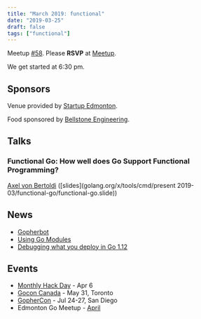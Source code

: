 ```yaml
---
title: "March 2019: functional"
date: "2019-03-25"
draft: false
tags: ["functional"]
---
```

Meetup [#58](https://github.com/edmontongo/presentations/issues/97). Please **RSVP** at [Meetup](https://www.meetup.com/startupedmonton/events/bclwwpyzfbhc/).

We get started at 6:30 pm.

## Sponsors

Venue provided by [Startup Edmonton](https://www.startupedmonton.com/).

Food sponsored by [Bellstone Engineering](https://bellstone.ca/).

## Talks

### Functional Go: How well does Go Support Functional Programming?

[Axel von Bertoldi](https://github.com/bertoldia) ([slides](golang.org/x/tools/cmd/present 2019-03/functional-go/functional-go.slide))

## News

- [Gopherbot](https://gopherbot.com/)
- [Using Go Modules](https://blog.golang.org/using-go-modules)
- [Debugging what you deploy in Go 1.12](https://blog.golang.org/debugging-what-you-deploy)

## Events

- [Monthly Hack Day](https://www.meetup.com/startupedmonton/events/rrntrqyzgbjb/) - Apr 6
- [Gocon Canada](https://gocon.ca/) - May 31, Toronto
- [GopherCon](https://www.gophercon.com/) - Jul 24-27, San Diego
- Edmonton Go Meetup - [April](/meetup/2019-04/)
